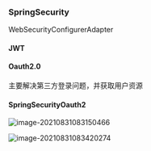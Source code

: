 ### SpringSecurity

 WebSecurityConfigurerAdapter

#### JWT 

#### Oauth2.0

主要解决第三方登录问题，并获取用户资源



#### SpringSecurityOauth2   

![image-20210831083150466](E:\我的\学习文档\md-pic\image-20210831083150466.png)

![image-20210831083420274](E:\我的\学习文档\md-pic\image-20210831083420274.png)